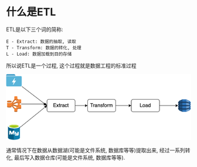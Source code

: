 # 什么是ETL

ETL是以下三个词的简称:
```
E - Extract: 数据的抽取, 读取
T - Transform: 数据的转化, 处理
L - Load: 数据加载到目的存储
```

所以说ETL是一个过程, 这个过程就是数据工程的标准过程

![ETL](../images/what-is-etl.png)

通常情况下在数据从数据湖(可能是文件系统, 数据库等等)提取出来, 经过一系列转化, 最后写入数据仓库(可能是文件系统, 数据库等等).